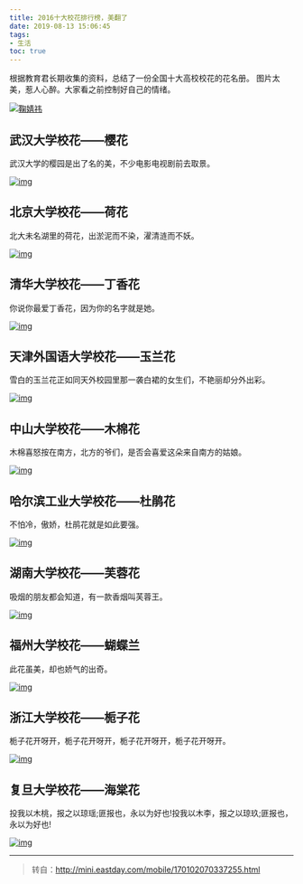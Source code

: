 ```yaml
---
title: 2016十大校花排行榜，美翻了
date: 2019-08-13 15:06:45
tags:
- 生活
toc: true
---
```


根据教育君长期收集的资料，总结了一份全国十大高校校花的花名册。
图片太美，惹人心醉。大家看之前控制好自己的情绪。

[![鞠婧祎](https://s2.ax1x.com/2019/08/13/mPalbF.th.jpg)](https://imgchr.com/i/mPalbF)

<!--more-->

## 武汉大学校花——樱花

武汉大学的樱园是出了名的美，不少电影电视剧前去取景。

[![img](https://07.imgmini.eastday.com/mobile/20170102/20170102070337_2333e14a5905824a39ccaa232e07863c_1.jpeg)](https://07.imgmini.eastday.com/mobile/20170102/20170102070337_2333e14a5905824a39ccaa232e07863c_1.jpeg)

## 北京大学校花——荷花

北大未名湖里的荷花，出淤泥而不染，濯清涟而不妖。

[![img](https://07.imgmini.eastday.com/mobile/20170102/20170102070337_2333e14a5905824a39ccaa232e07863c_2.jpeg)](https://07.imgmini.eastday.com/mobile/20170102/20170102070337_2333e14a5905824a39ccaa232e07863c_2.jpeg)

## 清华大学校花——丁香花

你说你最爱丁香花，因为你的名字就是她。

[![img](https://07.imgmini.eastday.com/mobile/20170102/20170102070337_2333e14a5905824a39ccaa232e07863c_3.jpeg)](https://07.imgmini.eastday.com/mobile/20170102/20170102070337_2333e14a5905824a39ccaa232e07863c_3.jpeg)

## 天津外国语大学校花——玉兰花

雪白的玉兰花正如同天外校园里那一袭白裙的女生们，不艳丽却分外出彩。

[![img](https://07.imgmini.eastday.com/mobile/20170102/20170102070337_2333e14a5905824a39ccaa232e07863c_4.jpeg)](https://07.imgmini.eastday.com/mobile/20170102/20170102070337_2333e14a5905824a39ccaa232e07863c_4.jpeg)

## 中山大学校花——木棉花

木棉喜怒按在南方，北方的爷们，是否会喜爱这朵来自南方的姑娘。

[![img](https://07.imgmini.eastday.com/mobile/20170102/20170102070337_2333e14a5905824a39ccaa232e07863c_5.jpeg)](https://07.imgmini.eastday.com/mobile/20170102/20170102070337_2333e14a5905824a39ccaa232e07863c_5.jpeg)

## 哈尔滨工业大学校花——杜鹃花

不怕冷，傲娇，杜鹃花就是如此要强。

[![img](https://07.imgmini.eastday.com/mobile/20170102/20170102070337_2333e14a5905824a39ccaa232e07863c_6.jpeg)](https://07.imgmini.eastday.com/mobile/20170102/20170102070337_2333e14a5905824a39ccaa232e07863c_6.jpeg)

## 湖南大学校花——芙蓉花

吸烟的朋友都会知道，有一款香烟叫芙蓉王。

[![img](https://07.imgmini.eastday.com/mobile/20170102/20170102070337_2333e14a5905824a39ccaa232e07863c_7.jpeg)](https://07.imgmini.eastday.com/mobile/20170102/20170102070337_2333e14a5905824a39ccaa232e07863c_7.jpeg)

## 福州大学校花——蝴蝶兰

此花虽美，却也娇气的出奇。

[![img](https://07.imgmini.eastday.com/mobile/20170102/20170102070337_2333e14a5905824a39ccaa232e07863c_8.jpeg)](https://07.imgmini.eastday.com/mobile/20170102/20170102070337_2333e14a5905824a39ccaa232e07863c_8.jpeg)

## 浙江大学校花——栀子花

栀子花开呀开，栀子花开呀开，栀子花开呀开，栀子花开呀开。

[![img](https://07.imgmini.eastday.com/mobile/20170102/20170102070337_2333e14a5905824a39ccaa232e07863c_9.jpeg)](https://07.imgmini.eastday.com/mobile/20170102/20170102070337_2333e14a5905824a39ccaa232e07863c_9.jpeg)

## 复旦大学校花——海棠花

投我以木桃，报之以琼瑶;匪报也，永以为好也!投我以木李，报之以琼玖;匪报也，永以为好也!

[![img](https://07.imgmini.eastday.com/mobile/20170102/20170102070337_2333e14a5905824a39ccaa232e07863c_10.jpeg)](https://07.imgmini.eastday.com/mobile/20170102/20170102070337_2333e14a5905824a39ccaa232e07863c_10.jpeg)

---
>转自：<http://mini.eastday.com/mobile/170102070337255.html>
